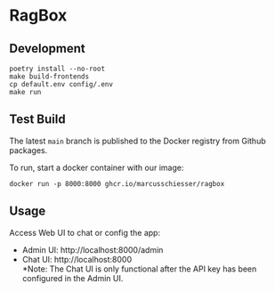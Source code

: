 # RagBox

## Development

```shell
poetry install --no-root
make build-frontends
cp default.env config/.env
make run
```

## Test Build

The latest `main` branch is published to the Docker registry from Github packages.

To run, start a docker container with our image:

```shell
docker run -p 8000:8000 ghcr.io/marcusschiesser/ragbox
```

## Usage

Access Web UI to chat or config the app:

- Admin UI: http://localhost:8000/admin
- Chat UI: http://localhost:8000  
  \*Note: The Chat UI is only functional after the API key has been configured in the Admin UI.
